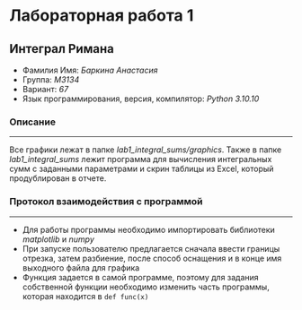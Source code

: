 # Лабораторная работа 1
## Интеграл Римана

- Фамилия Имя: *Баркина Анастасия*  
- Группа: *M3134*  
- Вариант: *67*  
- Язык программирования, версия, компилятор: *Python 3.10.10*  

### Описание
---
Все графики лежат в папке *lab1_integral_sums/graphics*. Также в папке *lab1_integral_sums* лежит программа для вычисления интегральных сумм с заданными параметрами и скрин таблицы из Excel, который продублирован в отчете.

### Протокол взаимодействия с программой
---
- Для работы программы необходимо импортировать библиотеки *matplotlib* и *numpy*
- При запуске пользователю предлагается сначала ввести границы отрезка, затем разбиение, после способ оснащения и в конце имя выходного файла для графика
- Функция задается в самой программе, поэтому для задания собственной функции необходимо изменить часть программы, которая находится в ```def func(x)```
